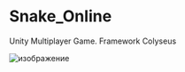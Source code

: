 # Snake_Online
 Unity Multiplayer Game. Framework Colyseus

![изображение](https://github.com/Olegsander78/Snake_Online/assets/79563332/3af23067-eea0-4d90-a594-c5102e9ee15d)
